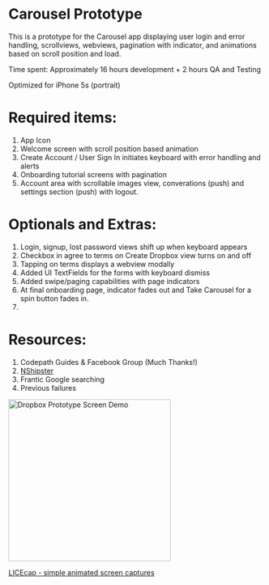 # Carousel Prototype

This is a prototype for the Carousel app displaying user login and error handling, scrollviews, webviews, pagination with indicator, and animations based on scroll position and load.

Time spent: Approximately 16 hours development + 2 hours QA and Testing

Optimized for iPhone 5s (portrait)

# Required items:

1. App Icon
2. Welcome screen with scroll position based animation
3. Create Account / User Sign In initiates keyboard with error handling and alerts
4. Onboarding tutorial screens with pagination
5. Account area with scrollable images view, converations (push) and settings section (push) with logout.

# Optionals and Extras:

1. Login, signup, lost password views shift up when keyboard appears
2. Checkbox in agree to terms on Create Dropbox view turns on and off
3. Tapping on terms displays a webview modally
4. Added UI TextFields for the forms with keyboard dismiss
5. Added swipe/paging capabilities with page indicators
6. At final onboarding page, indicator fades out and Take Carousel for a spin button fades in.
7. 

# Resources:

1. Codepath Guides & Facebook Group (Much Thanks!)
2. <a href="http://nshipster.com/">NShipster</a>
3. Frantic Google searching
4. Previous failures

<img src="https://github.com/losifer/codepath-dropbox/blob/master/dropbox.gif" alt="Dropbox Prototype Screen Demo" width="320" />

<a href="http://www.cockos.com/licecap/">LICEcap - simple animated screen captures</a>